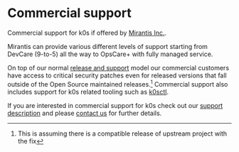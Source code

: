 <!--
SPDX-FileCopyrightText: 2023 k0s authors
SPDX-License-Identifier: CC-BY-SA-4.0
-->

# Commercial support

Commercial support for k0s if offered by [Mirantis Inc.](https://mirantis.com).

Mirantis can provide various different levels of support starting from DevCare (9-to-5) all the way to OpsCare+ with fully managed service.

On top of our normal [release and support](releases.md) model our commercial customers have access to critical security patches even for released versions that fall outside of the Open Source maintained releases.[^1] Commercial support also includes support for k0s related tooling such as [k0sctl](https://github.com/k0sproject/k0sctl).

If you are interested in commercial support for k0s check out our [support description](https://www.mirantis.com/support/enterprise-support-options/) and please [contact us](https://www.mirantis.com/contact/) for further details.

[^1]: This is assuming there is a compatible release of upstream project with the fix
